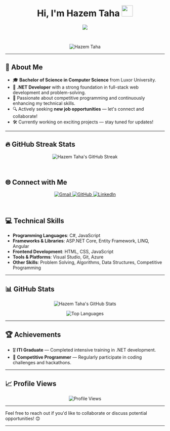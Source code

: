 <h1 align="center">Hi, I'm Hazem Taha <img src="https://media.giphy.com/media/hvRJCLFzcasrR4ia7z/giphy.gif" width="35"></h1>

<p align="center">
  <a href="https://github.com/DenverCoder1/readme-typing-svg">
    <img src="https://readme-typing-svg.herokuapp.com?lines=Computer+Science+Graduate;Full-Stack+.NET+Developer;Problem+Solver;Always+Learning+New+Things&center=true&width=500&height=50">
  </a>
</p>

<br>

<p align="center"> 
  <img src="https://komarev.com/ghpvc/?username=hazemtaahaa&label=Profile%20views&color=0e75b6&style=flat" alt="Hazem Taha" /> 
</p>

---

## 🚀 About Me

- 🎓 **Bachelor of Science in Computer Science** from Luxor University.
- 💼 **.NET Developer** with a strong foundation in full-stack web development and problem-solving.
- 🌱 Passionate about competitive programming and continuously enhancing my technical skills.
- 🔍 Actively seeking **new job opportunities** — let's connect and collaborate!
- 🛠️ Currently working on exciting projects — stay tuned for updates!

---

## 🔥 GitHub Streak Stats

<p align="center">
  <img src="https://github-readme-streak-stats.herokuapp.com/?user=hazemtaahaa&theme=algolia" alt="Hazem Taha's GitHub Streak" />
</p>

<br>

## 🌐 Connect with Me

<p align="center">
  <a href="mailto:hazemtahabasher@gmail.com">
    <img src="https://img.shields.io/badge/Gmail-D14836?style=for-the-badge&logo=gmail&logoColor=white" alt="Gmail">
  </a>
  <a href="https://github.com/hazemtaahaa">
    <img src="https://img.shields.io/badge/GitHub-100000?style=for-the-badge&logo=github&logoColor=white" alt="GitHub">
  </a>
  <a href="https://www.linkedin.com/in/hazem-taha-me/">
    <img src="https://img.shields.io/badge/LinkedIn-0077B5?style=for-the-badge&logo=linkedin&logoColor=white" alt="LinkedIn">
  </a>
</p>

<br>

## 💻 Technical Skills

- **Programming Languages**: C#, JavaScript
- **Frameworks & Libraries**: ASP.NET Core, Entity Framework, LINQ, Angular
- **Frontend Development**: HTML, CSS, JavaScript
- **Tools & Platforms**: Visual Studio, Git, Azure
- **Other Skills**: Problem Solving, Algorithms, Data Structures, Competitive Programming

---

## 📊 GitHub Stats

<p align="center">
  <img src="https://github-readme-stats.vercel.app/api?username=hazemtaahaa&show_icons=true&theme=radical" alt="Hazem Taha's GitHub Stats" />
</p>

<p align="center">
  <img src="https://github-readme-stats.vercel.app/api/top-langs/?username=hazemtaahaa&layout=compact&theme=radical" alt="Top Languages" />
</p>

---

## 🏆 Achievements

- 🎖️ **ITI Graduate** — Completed intensive training in .NET development.
- 🏅 **Competitive Programmer** — Regularly participate in coding challenges and hackathons.

---

## 📈 Profile Views

<p align="center">
  <img src="https://komarev.com/ghpvc/?username=hazemtaahaa&color=blue&style=flat-square" alt="Profile Views" />
</p>

---

Feel free to reach out if you'd like to collaborate or discuss potential opportunities! 😊

---
